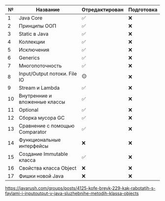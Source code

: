 | № | Название | Отредактирован | Подготовка |
|---|----------|----------------|------------|
| 1 | Java Core | :white_check_mark: |    :x:    |
| 2 | Принципы ООП | :white_check_mark: | :x: |
| 3 | Static в Java | :white_check_mark: | :x: |
| 4 | Коллекции | :white_check_mark: | :x: |
| 5 | Исключения | :white_check_mark: | :x: |
| 6 | Generics | :white_check_mark: | :x: |
| 7 | Многопоточность | :white_check_mark: | :x: |
| 8 | Input/Output потоки. File IO | 🟡 | :x: |
| 9 | Stream и Lambda | :white_check_mark: | :x: |
| 10 | Внутренние и вложенные классы | :white_check_mark: | :x: |
| 11 | Optional | :white_check_mark: | :x: |
| 12 | Сборка мусора GC | :white_check_mark: | :x: |
| 13 | Сравнение с помощью Comparator | :white_check_mark: | :x: |
| 14 | Функциональные интерфейсы | :x: | :x: |
| 15 | Создание Immutable класса | :white_check_mark: | :x: |
| 16 | Свойства класса Object | :x: | :x: |
| 17 | Фишки новой Java | :x: | :x: |
https://javarush.com/groups/posts/4125-kofe-breyk-229-kak-rabotatjh-s-faylami-i-inputoutput-v-java-sluzhebnihe-metodih-klassa-objects
